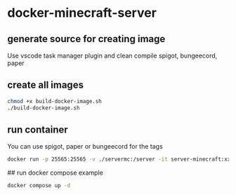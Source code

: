 # docker-minecraft-server

## generate source for creating image
Use vscode task manager plugin and clean compile spigot, bungeecord, paper

## create all images
```bash
chmod +x build-docker-image.sh
./build-docker-image.sh
```

## run container
You can use spigot, paper or bungeecord for the tags
```bash
docker run -p 25565:25565 -v ./servermc:/server -it server-minecraft:xxxx
```

## run docker compose example
```bash
docker compose up -d
```